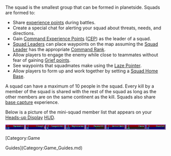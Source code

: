 The squad is the smallest group that can be formed in planetside. Squads are
formed to:

- Share [experience points](Experience_Points.md) during battles.
- Create a special chat for alerting your squad about threats, needs, and
  directions.
- Gain [Command Experience Points](Command_Experience_Points.md)
  ([CEP](Acronyms_and_Slang.md)) as the leader of a squad.
- [Squad Leaders](Squad_Leader.md) can place waypoints on the map
  assuming the [Squad Leader](Squad_Leader.md) has the appropriate
  [Command Rank](Command_Rank.md).
- Allow players to engage the enemy while close to teammates without fear of
  gaining [Grief points](Grief_points.md).
- See waypoints that squadmates make using the
  [Laze Pointer](../weapons/Laze_Pointer.md).
- Allow players to form up and work together by setting a
  [Squad Home Base](Squad_Home_Base.md).

A squad can have a maximum of 10 people in the squad. Every kill by a member of
the squad is shared with the rest of the squad as long as the other members are
on the same continent as the kill. Squads also share
[base capture](../etc/Capturing_Bases.md) experience.

Below is a picture of the mini-squad member list that appears on your
[Heads-up Display](../etc/Heads-up_Display.md) [HUD](Acronyms_and_Slang.md).

![Image:SquadList.jpg](../images/SquadList.jpg "Image:SquadList.jpg")

<!--[Category:Terminology](Category:Terminology.md)--> [Category:Game

Guides](Category:Game_Guides.md)

